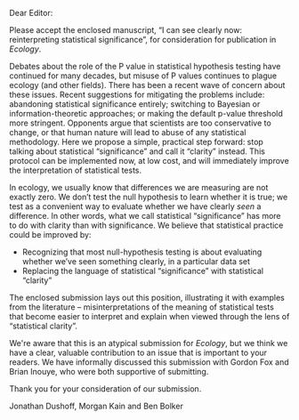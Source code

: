 Dear Editor:

Please accept the enclosed manuscript, “I can see clearly now: reinterpreting statistical significance”, for consideration for publication in _Ecology_.

Debates about the role of the P value in statistical hypothesis testing have continued for many decades, but misuse of P values continues to plague ecology (and other fields). There has been a recent wave of concern about these issues. Recent suggestions for mitigating the problems include: abandoning statistical significance entirely; switching to Bayesian or information-theoretic approaches; or making the default p-value threshold more stringent. Opponents argue that scientists are too conservative to change, or that human nature will lead to abuse of any statistical methodology. Here we propose a simple, practical step forward: stop talking about statistical “significance” and call it “clarity” instead. This protocol can be implemented now, at low cost, and will immediately improve the interpretation of statistical tests.

In ecology, we usually know that differences we are measuring are not exactly zero. We don’t test the null hypothesis to learn whether it is true; we test as a convenient way to evaluate whether we have clearly _seen_ a difference. In other words, what we call statistical “significance” has more to do with clarity than with significance. We believe that statistical practice could be improved by:

* Recognizing that most null-hypothesis testing is about evaluating whether we’ve seen something clearly, in a particular data set
* Replacing the language of statistical “significance” with statistical “clarity”

The enclosed submission lays out this position, illustrating it with examples from the literature – misinterpretations of the meaning of statistical tests that become easier to interpret and explain when viewed through the lens of “statistical clarity”.

We're aware that this is an atypical submission for _Ecology_, but we think we have a clear, valuable contribution to an issue that is important to your readers. We have informally discussed this submission with Gordon Fox and Brian Inouye, who were both supportive of submitting.

Thank you for your consideration of our submission.

Jonathan Dushoff, Morgan Kain and Ben Bolker

